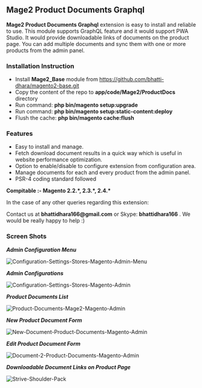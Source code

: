 <h2><b>Mage2 Product Documents Graphql</b></h2>


<p><b>Mage2 Product Documents Graphql</b> extension is easy to install and reliable to use. This module supports GraphQL feature and it would support PWA Studio. It would provide downloadable links of documents on the product page. You can add multiple documents and sync them with one or more products from the admin panel.</p>

<h3><b>Installation Instruction</b></h3>
<ul>
<li>Install <b>Mage2_Base</b> module from <a href="https://github.com/bhatti-dhara/magento2-base.git">https://github.com/bhatti-dhara/magento2-base.git</a></li>
<li>Copy the content of the repo to <b>app/code/Mage2/ProductDocs</b> directory</li>
<li>Run command: <b>php bin/magento setup:upgrade</b></li>
<li>Run command: <b>php bin/magento setup:static-content:deploy</b></li>
<li>Flush the cache: <b>php bin/magento cache:flush</b></li>
</ul>

<h3><b>Features</b></h3>
<ul>
<li>Easy to install and manage.</li>
<li>Fetch download document results in a quick way which is useful in website performance optimization.</li>
<li>Option to enable/disable to configure extension from configuration area.</li>
<li>Manage documents for each and every product from the admin panel.</li>
<li>PSR-4 coding standard followed</li>
</ul>

<p><b>Compitable :- </b> <b>Magento 2.2.*, 2.3.*, 2.4.* </b></p>

<p>In the case of any other queries regarding this extension:</p>
<p>Contact us at <b>bhattidhara166@gmail.com</b> or Skype: <b>bhattidhara166</b> . We would be really happy to help :)</p>

<h3><b>Screen Shots</b></h3>

<p><b><i>Admin Configuration Menu</i></b></p>
<img src="https://user-images.githubusercontent.com/17154042/113543955-09e5f380-9605-11eb-9484-6debe40895a3.png" alt="Configuration-Settings-Stores-Magento-Admin-Menu"/>

<p><b><i>Admin Configurations</i></b></p>
<img src="https://user-images.githubusercontent.com/17154042/113544261-8ed10d00-9605-11eb-9cef-8f1647bbc645.png" alt="Configuration-Settings-Stores-Magento-Admin"/>

<p><b><i>Product Documents List</i></b></p>
<img src="https://user-images.githubusercontent.com/17154042/113544291-9e505600-9605-11eb-9973-7f629708d546.png" alt="Product-Documents-Mage2-Magento-Admin"/>

<p><b><i>New Product Document Form</i></b></p>
<img src="https://user-images.githubusercontent.com/17154042/113544302-a3ada080-9605-11eb-9db6-0cb1338708ea.png" alt="New-Document-Product-Documents-Magento-Admin"/>

<p><b><i>Edit Product Document Form</i></b></p>
<img src="https://user-images.githubusercontent.com/17154042/113544309-a7d9be00-9605-11eb-89a8-c7beb3998016.png" alt="Document-2-Product-Documents-Magento-Admin"/>

<p><b><i>Downloadable Document Links on Product Page</i></b></p>
<img src="https://user-images.githubusercontent.com/17154042/113544396-cb9d0400-9605-11eb-8821-2f8ed9165561.png" alt="Strive-Shoulder-Pack"/>

